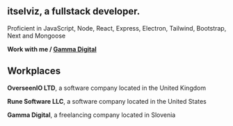 <h2>itselviz, a fullstack developer.</h2>

<p>Proficient in JavaScript, Node, React, Express, Electron, Tailwind, Bootstrap, Next and Mongoose</p>

**Work with me / [Gamma Digital](https://discord.gg/3fUgUAvFJj)**

## Workplaces

<p><b>OverseenIO LTD</b>, a software company located in the United Kingdom</p>
<p><b>Rune Software LLC</b>, a software company located in the United States</p>
<p><b>Gamma Digital</b>, a freelancing company located in Slovenia</p>

